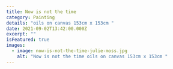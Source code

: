 ```yaml
---
title: Now is not the time
category: Painting
details: "oils on canvas 153cm x 153cm "
date: 2021-09-02T13:42:00.000Z
excerpt: ""
isFeatured: true
images:
  - image: now-is-not-the-time-julie-moss.jpg
    alt: "Now is not the time oils on canvas 153cm x 153cm "
---
```

